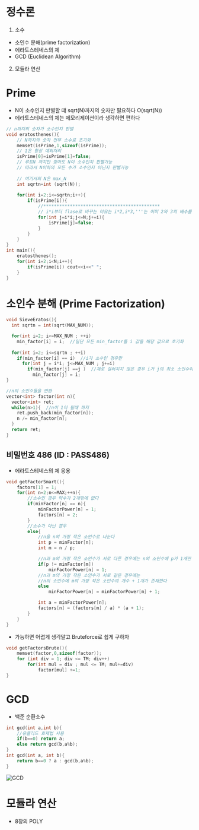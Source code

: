 정수론
======

1. 소수
- 소인수 분해(prime factorization)
- 에라토스테네스의 체
- GCD (Euclidean Algorithm)
2. 모듈라 연산
#
#  Prime
- N이 소수인지 판별할 떄 sqrt(N)까지의 숫자만 필요하다 O(sqrt(N))
- 에라토스테네스의 체는 메모리제이션이라 생각하면 편하다
```cpp
// n까지의 숫자가 소수인지 판별
void eratosthenes(){
    // N까지의 숫자 전부 소수로 초기화
    memset(isPrime,1,sizeof(isPrime));
    // 1은 항상 예외처리
    isPrime[0]=isPrime[1]=false;
    // 루트N 까지만 찾아도 N이 소수인지 판별가능
    // 따라서 N이하의 모든 수가 소수인지 아닌지 판별가능
    
    // 여기서의 N은 max_N
    int sqrtn=int (sqrt(N));
   
    for(int i=2;i<=sqrtn;i++){
        if(isPrime[i]){
            //********************************************
            // i*i부터 flase로 바꾸는 이유는 i*2,i*3,'''는 이미 2와 3의 배수를 지우는 과정에서 지워졌기때문
            for(int j=i*i;j<=N;j+=i){
                isPrime[j]=false;
            }
        }
    }
}
int main(){
    eratosthenes();
    for(int i=2;i<N;i++){
        if(isPrime[i]) cout<<i<<" ";
    }
}
```
#
# 소인수 분해 (Prime Factorization)

```cpp
void SieveEratos(){
  int sqrtn = int(sqrt(MAX_NUM));

  for(int i=2; i<=MAX_NUM ; ++i)
    min_factor[i] = i;  //일단 모든 min_factor를 i 값을 해당 값으로 초기화
  
  for(int i=2; i<=sqrtn ; ++i)
    if(min_factor[i] == i)  //i가 소수인 경우만
      for(int j = i*i; j<=MAX_NUM ; j+=i)
        if(min_factor[j] ==j )  //체로 걸러지지 않은 경우 i가 j의 최소 소인수이다.
          min_factor[j] = i;
}

//n의 소인수들을 반환
vector<int> factor(int n){
  vector<int> ret;
  while(n>1){  //n이 1이 될때 까지
    ret.push_back(min_factor[n]);
    n /= min_factor[n];
  }
  return ret;
}
```

## 비밀번호 486 (ID : PASS486)

- 에라토스테네스의 체 응용
```cpp
void getFactorSmart(){
    factors[1] = 1;
    for(int n=2;n<=MAX;++n){
        //소수인 경우 약수가 2개밖에 없다
        if(minFactor[n] == n){
            minFactorPower[n] = 1;
            factors[n] = 2;
        }
        //소수가 아닌 경우
        else{
            //n을 n의 가장 작은 소인수로 나눈다
            int p = minFactor[n];
            int m = n / p;

            //n과 m의 가장 작은 소인수가 서로 다른 경우에는 n의 소인수에 p가 1개만 존재한다
            if(p != minFactor[m])
                minFactorPower[n] = 1;
            //n과 m의 가장 작은 소인수가 서로 같은 경우에는 
            //n의 소인수에 m의 가장 작은 소인수의 개수 + 1개가 존재한다
            else
                minFactorPower[n] = minFactorPower[m] + 1;

            int a = minFactorPower[n];
            factors[n] = (factors[m] / a) * (a + 1);
        }
    }
}
```
- 가능하면 어렵게 생각말고 Bruteforce로 쉽게 구하자
```cpp
void getFactorsBrute(){
    memset(factor,0,sizeof(factor));
    for (int div = 1; div <= TM; div++)
        for(int mul = div ; mul <= TM; mul+=div)
            factor[mul] +=1;
}
```
#
# GCD
- 백준 순환소수
```cpp
int gcd(int a,int b){
    //유클리드 호제법 사용
    if(b==0) return a;
    else return gcd(b,a%b);
}
int gcd(int a, int b){
    return b==0 ? a : gcd(b,a%b);
}
```
![GCD](https://user-images.githubusercontent.com/91093119/155197806-67c5d5b6-0acf-4820-9637-5f6ae7bcb58d.png)

# 모듈라 연산
- 8장의 POLY
